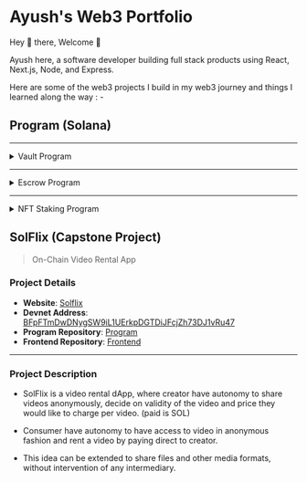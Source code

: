 # Ayush's Web3 Portfolio

Hey 👋 there, Welcome 🙂

Ayush here, a software developer building full stack products using React, Next.js, Node, and Express.


Here are some of the web3 projects I build in my web3 journey and things I learned along the way : -


## Program (Solana)
<hr/>

<details close>
<summary>  Vault Program</summary>

- User can open a vault, which will be system account unique to user
- User can deposit amount into vault
- User can withdraw amount from vault

Tech Stack : Anchor, Rust
- [Repo Link](https://github.com/ayushagarwal27/anchor_vault_solana)

</details>



<hr/>

<details close>
<summary>  Escrow Program</summary>

#### Make Instruction
- Maker initializes escrow PDA,
- Maker creates vault PDA, whose authority lies with escrow
- Escrow contains information of token mint addresses and amount that needs to be exchanged

#### Refund Instruction
- Maker calls refund instruction for closing escrow and get a refund

#### Take Instruction
- Taker creates associated_token_account (ATA) for maker
- Taker transfers tokens to maker ATA
- Escrow transfers tokens from vault to taker ATA
- Escrow PDA is closed


Tech Stack : Anchor, Rust
- [Repo Link](https://github.com/ayushagarwal27/anchor_escrow_sol/tree/main)

</details>

<hr/>

<details close>
<summary> NFT Staking Program</summary>

#### Initialize User Instruction
- Creates user account PDA
- User account contains 
  - points: reward points
  - amounts_staked: number of nft staked

#### Initialize Config Instruction
- Creates Config PDA
- Config PDA includes
  - points_per_stake: reward points per stake
  - freeze_period: period till which nft needs to be staked
  - max_stake: max number of nft that can be staked
  - rewards_bump: bump of rewards_mint
- Initialize Rewards Mint
- Only Admin can create config and reward_mint

#### Stake Instruction
- Creates Stake PDA
- Stake PDA includes
  - owner: owner of nft
  - mint: mint address of nft
  - stake_at: Unix time stamp when nft was staked
- Delegate Authority of Mint ATA to Stake Account
- Freezes Nft
- Increment user account staked nft by one

#### UnStake Instruction
- Checks elapsed time
- Increases the user reward points
- Unfreezes NFT
- Revokes delegation to Stake Account
- Decreases ft staked number by one

#### Claim Instruction
- Mint reward tokens to User Rewards ATA
- Makes user reward points to zero


Tech Stack : Anchor, Rust
- [Repo Link](https://github.com/ayushagarwal27/anchor-nft-staking-program/tree/main)
</details>

## SolFlix  (Capstone Project)
> On-Chain Video Rental App

### Project Details

- **Website**: [Solflix](https://solflix-v.vercel.app/)  
- **Devnet Address**: [BFpFTmDwDNygSW9iL1UErkpDGTDiJFcjZh73DJ1vRu47](https://explorer.solana.com/address/BFpFTmDwDNygSW9iL1UErkpDGTDiJFcjZh73DJ1vRu47?cluster=devnet)
- **Program Repository**: [Program](https://github.com/ayushagarwal27/Solflix_Anchor_Rust)
- **Frontend Repository**: [Frontend](https://github.com/ayushagarwal27/solflix-frontend)
---

### Project Description
- SolFlix is a video rental dApp, where creator have autonomy to share videos anonymously, decide on validity of the video and price they would like to charge per video. (paid is SOL)


- Consumer have autonomy to have access to video in anonymous fashion and rent a video by paying direct to creator.


- This idea can be extended to share files and other media formats, without intervention of any intermediary.
